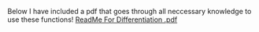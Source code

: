 Below I have included a pdf that goes through all neccessary knowledge to use these functions!
[ReadMe For Differentiation .pdf](https://github.com/BenjaminWills/Bens-Maths-Library/files/9439776/ReadMe.For.Differentiation.pdf)
